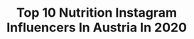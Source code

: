 ---
title: Top 10 Nutrition Instagram Influencers In Austria In 2020
description: >-
  Find top nutrition Instagram influencers in Austria in 2020. Most popular hashtags: #instagood #vienna #austria #fitnessmotivation.
platform: Instagram
hits: 15
text_top: See the most popular Instagram accounts on inBeat.
text_bottom: Our database has 15 Instagram influencers like this in Austria for you to pitch.
profiles:
  - username: "martin_migschitz"
    fullname: >-
      MARTIN MIGSCHITZ ◈
    bio: >-
      🌍 International Model - bookings worldwide 💯 Plantbased 🌱 🐒 Movement & Sportscience 📚🏋🏻‍♂️ 🔜 online coaching // fitness & nutrition
    location: "Austria"
    followers: 166035
    engagement: 241
    commentsToLikes: 0.013864
    id: ck9hcm8v3m05o0j78tsaca9pq
    verified: false
    hashtags: ""
  - username: "hoffelnerfitness"
    fullname: >-
      Nutrition | Coaching & Support
    bio: >-
      Coaching ☞ @erfolgsernaehrung 🥗🏃🏽 Photograph ☞ @hoffelnerphotography 📸 TEAM ☞ @atombody @nocco.at @multipower.at Weihnachtsaktion ⤵️
    location: "Austria"
    followers: 13606
    engagement: 451
    commentsToLikes: 0.173348
    id: ck6ttcy639x1s0j71qk9c5vj9
    verified: false
    hashtags: "#success, #fitness, #befitmotivation, #fitnesslifestyle"
  - username: "squatilia"
    fullname: >-
      Powerlifting | Kraftdreikampf
    bio: >-
      Eva. 🎥 YouTube: squatilia_ 🏡 Wiesbaden / Eifel
    location: "Austria"
    followers: 10976
    engagement: 1623
    commentsToLikes: 0.059045
    id: ck6tkprtm56i50j71t2zi47do
    verified: false
    hashtags: "#weightlifting, #gymlife, #art, #kraftdreikampf"
  - username: "avramov.zoran"
    fullname: >-
      ZORAN AVRAMOVIC
    bio: >-
      Vienna 🌏 #streetstyle #menfashion #fitness @smilodox -10% „Zoran10“ ❗️
    location: "Austria"
    followers: 169389
    engagement: 295
    commentsToLikes: 0.043495
    id: ck5bw3bemkwzn0i1166i6nno2
    verified: false
    hashtags: "#menwithstyle, #mensstyle, #dapper, #outfitoftheday"
  - username: "vanessaandreah"
    fullname: >-
      VANESSA ANDREA|
    bio: >-
      📍KLU| AT 🇦🇹 Only here for the memes Sometimes i do Yoga•Fluent in sarcasm ✉️ ‎info.vanessaandreah@gmail.com
    location: "Austria"
    followers: 89628
    engagement: 80
    commentsToLikes: 0.067410
    id: ck0u8ycl98k940i19pe64b5m5
    verified: false
    hashtags: "#carinthia, #fitnessmotivation, #fitchoices, #yogaliebe"
  - username: "evajohannaegg"
    fullname: >-
      Eva Egg
    bio: >-
      🇦🇹21/tirol🗻/Travel ✈️/Fitness addicted💪 📩eva.egg@hotmail.com
    location: "Austria"
    followers: 23330
    engagement: 299
    commentsToLikes: 0.063222
    id: ck9wos7j26dzi0j7846hvv2xk
    verified: false
    hashtags: "#landscape, #austria, #photography, #travelgram"
  - username: "danistrailcooking"
    fullname: >-
      Daniela/Austria
    bio: >-
      🌱Healthy Recipes & Inspiration 📘Recipe developer/food fotographer 📩work with me danistrailcooking@gmail.com
    location: "Austria"
    followers: 53302
    engagement: 393
    commentsToLikes: 0.086660
    id: ck13bnpiewajm0i19tgnvsand
    verified: false
    hashtags: "#healthyfood, #bakinglove, #panckes, #healthydessert"
  - username: "juliachavanne"
    fullname: >-
      FITNESS | MODEL | LIFESTYLE
    bio: >-
      𝟡𝟞‘🦋 •Vienna 🇦🇹 & Berlin 🇩🇪 • Diplom online marketing • BWL👩‍🎓 •400k TikTok juliachavanne 𝐹𝑜𝓁𝓁𝑜𝓌 𝓎𝑜𝓊𝓇 𝒹𝓇𝑒𝒶𝓂𝓈✨
    location: "Austria"
    followers: 196624
    engagement: 270
    commentsToLikes: 0.023945
    id: ck5c8wqggacms0i11500ujazv
    verified: false
    hashtags: "#vienna, #quarantine, #dessous, #picture"
  - username: "alex.uhlig_fitness"
    fullname: >-
      Alexander Uhlig
    bio: >-
      👨‍🏫 Personal Trainer 🏋️‍♂️ @atombody Athlete 👨‍💻 Atombody Shop, Sterngasse 11, 1230 🇦🇹 🚀 Limits exist only in your mind!
    location: "Austria"
    followers: 8562
    engagement: 859
    commentsToLikes: 0.169791
    id: ck8t54kfn8qyg0j78fq6msev9
    verified: false
    hashtags: "#dedication, #absaremadeinthekitchen, #fitnessfreak, #naturalbodybuildingmotivation"
  - username: "dejepisinak"
    fullname: >-
      Dejepis Inak
    bio: >-
      👩‍🏫 Sandra Sviteková @sandra_svitekova 🎬 28yo youtuber 🏫 teacher 🏛 philosophy⏳history ✒️contact: dejepisinak@gmail.com 💸patreon: dejepisinak
    location: "Austria"
    followers: 41991
    engagement: 1081
    commentsToLikes: 0.008353
    id: ckap39c0f23gu0i786oj5s8y8
    verified: false
    hashtags: "#vedator, #dejepisinak, #bookstagram, #klimatapotrebuje"
---